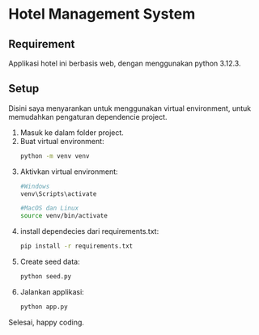 # Hotel Management System

## Requirement

Applikasi hotel ini berbasis web, dengan menggunakan python 3.12.3.

## Setup

Disini saya menyarankan untuk menggunakan virtual environment, untuk memudahkan pengaturan dependencie project.

1. Masuk ke dalam folder project.
2. Buat virtual environment:
    ```bash
   python -m venv venv
    ```
3. Aktivkan virtual environment:
    ```bash
   #Windows
   venv\Scripts\activate

   #MacOS dan Linux
   source venv/bin/activate
    ```
4. install dependecies dari requirements.txt:
    ```bash
   pip install -r requirements.txt
    ```
5. Create seed data:
    ```bash
    python seed.py
    ```
6. Jalankan applikasi:
    ```bash
    python app.py
    ```

Selesai, happy coding.